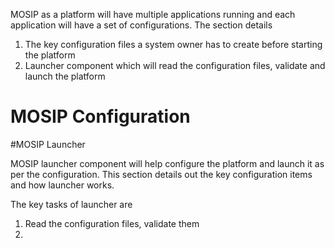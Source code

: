 MOSIP as a platform will have multiple applications running and each application will have a set of configurations. The section details 
1. The key configuration files a system owner has to create before starting the platform
2. Launcher component which will read the configuration files, validate and launch the platform

# MOSIP Configuration

#MOSIP Launcher

MOSIP launcher component will help configure the platform and launch it as per the configuration. This section details out the key configuration items and how launcher works.

The key tasks of launcher are

1. Read the configuration files, validate them
2. 


